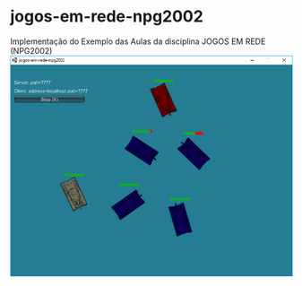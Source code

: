 # jogos-em-rede-npg2002
Implementação do Exemplo das Aulas da disciplina JOGOS EM REDE (NPG2002)
![](https://github.com/StealthC/jogos-em-rede-npg2002/blob/master/screen1.PNG?raw=true)